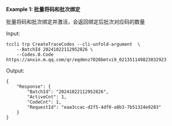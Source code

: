 **Example 1: 批量将码和批次绑定**

批量将码和批次绑定并激活，会返回绑定后批次对应码的数量

Input: 

```
tccli trp CreateTraceCodes --cli-unfold-argument  \
    --BatchId 20241022112952826 \
    --Codes.0.Code https://anxin.m.qq.com/qr/eqdmnz7020bmtvi9_021351149823032923
```

Output: 
```
{
    "Response": {
        "BatchId": "20241022112952826",
        "ActiveCnt": 1,
        "CodeCnt": 1,
        "RequestId": "eaa3ccac-d2f5-4df0-a8b3-7b51324e9283"
    }
}
```


